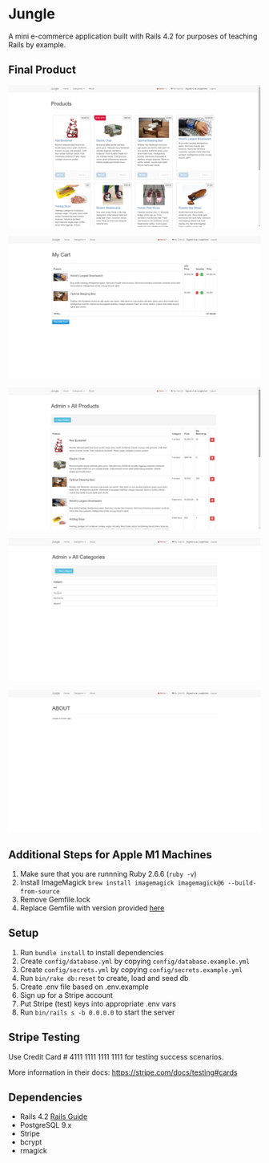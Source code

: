 # Jungle

A mini e-commerce application built with Rails 4.2 for purposes of teaching Rails by example.

## Final Product

!["Screenshot of home page"](https://github.com/vhuang5564/jungle/blob/master/public/images/home.png)

!["Screenshot of cart page"](https://github.com/vhuang5564/jungle/blob/master/public/images/cart.png)

!["Screenshot of products page"](https://github.com/vhuang5564/jungle/blob/master/public/images/admin_products.png)

!["Screenshot of categories page"](https://github.com/vhuang5564/jungle/blob/master/public/images/admin_categories.png)

!["Screenshot of about page"](https://github.com/vhuang5564/jungle/blob/master/public/images/about.png)


## Additional Steps for Apple M1 Machines

1. Make sure that you are runnning Ruby 2.6.6 (`ruby -v`)
1. Install ImageMagick `brew install imagemagick imagemagick@6 --build-from-source`
2. Remove Gemfile.lock
3. Replace Gemfile with version provided [here](https://gist.githubusercontent.com/FrancisBourgouin/831795ae12c4704687a0c2496d91a727/raw/ce8e2104f725f43e56650d404169c7b11c33a5c5/Gemfile)

## Setup

1. Run `bundle install` to install dependencies
2. Create `config/database.yml` by copying `config/database.example.yml`
3. Create `config/secrets.yml` by copying `config/secrets.example.yml`
4. Run `bin/rake db:reset` to create, load and seed db
5. Create .env file based on .env.example
6. Sign up for a Stripe account
7. Put Stripe (test) keys into appropriate .env vars
8. Run `bin/rails s -b 0.0.0.0` to start the server

## Stripe Testing

Use Credit Card # 4111 1111 1111 1111 for testing success scenarios.

More information in their docs: <https://stripe.com/docs/testing#cards>

## Dependencies

* Rails 4.2 [Rails Guide](http://guides.rubyonrails.org/v4.2/)
* PostgreSQL 9.x
* Stripe
* bcrypt
* rmagick

